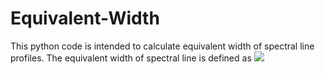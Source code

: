 # Equivalent-Width
This python code is intended to calculate equivalent width of spectral line profiles.
The equivalent width of spectral line is defined as
<img src="https://latex.codecogs.com/svg.latex?\Large&space;W=\int\Big(1-\frac{I}{I_0})d\lambda"/>
